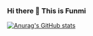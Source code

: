 ### Hi there 👋 This is Funmi


[![Anurag's GitHub stats](https://github-readme-stats.vercel.app/api?username=funmi7&count_private=true&show_icons=true&theme=radical&layout=compact)](https://github.com/anuraghazra/github-readme-stats)

<!--
**Funmi7/funmi7** is a ✨ _special_ ✨ repository because its `README.md` (this file) appears on your GitHub profile.

Here are some ideas to get you started:

- 🔭 I’m currently working on ...
- 🌱 I’m currently learning ...
- 👯 I’m looking to collaborate on ...
- 🤔 I’m looking for help with ...
- 💬 Ask me about ...
- 📫 How to reach me: ...
- 😄 Pronouns: ...
- ⚡ Fun fact: ...
-->
